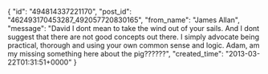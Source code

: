  {
   "id": "494814337221170",
   "post_id": "462493170453287_492057720830165",
   "from_name": "James Allan",
   "message": "David I dont mean to take the wind out of your sails.  And I dont suggest that there are not good concepts out there.  I simply advocate being practical, thorough and using your own common sense and logic.  Adam, am my missing something here about the pig??????",
   "created_time": "2013-03-22T01:31:51+0000"
 }
